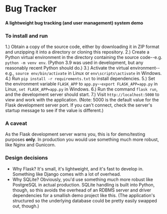 # Bug Tracker
#### A lightweight bug tracking (and user management) system demo

### To install and run

1.) Obtain a copy of the source code, either by downloading it in ZIP format and unzipping it into a directory or cloning this repository. 
2.) Create a Python virtual environment in the directory containing the source code--e.g. `python -m venv env`. (Python 3.9 was used in development, but any reasonably recent Python should do.)
3.) Activate the virtual environment--e.g., `source env/bin/activate` in Linux or `env\scripts\activate` in Windows. 
4.) Run `pip install -r requirements.txt` to install dependencies. 
5.) Set the environment variable `FLASK_APP` to `app.py`--`export FLASK_APP=app.py` in Linux, `set FLASK_APP=app.py` in Windows. 
6.) Run the command `flask run`, and the development server should start. 
7.) Visit `http://localhost:5000` to view and work with the application. (Note: 5000 is the default value for the Flask development server port. If you can't connect, check the server's startup message to see if the value is different.)

### A caveat
As the Flask development server warns you, this is for demo/testing purposes **only**. In production you would use something much more robust, like Nginx and Gunicorn. 

### Design decisions
- Why Flask? It's small, it's lightweight, and it's fast to develop in. Something like Django comes with a lot of overhead. 
- Why SQLite? Obviously, you'd use something *much* more robust like PostgreSQL in actual production. SQLite handling is built into Python, though, so this avoids the overhead of an RDBMS server and driver dependencies for a smallish demo project like this. (The application's structured so the underlying database could be pretty easily swapped out, though.)